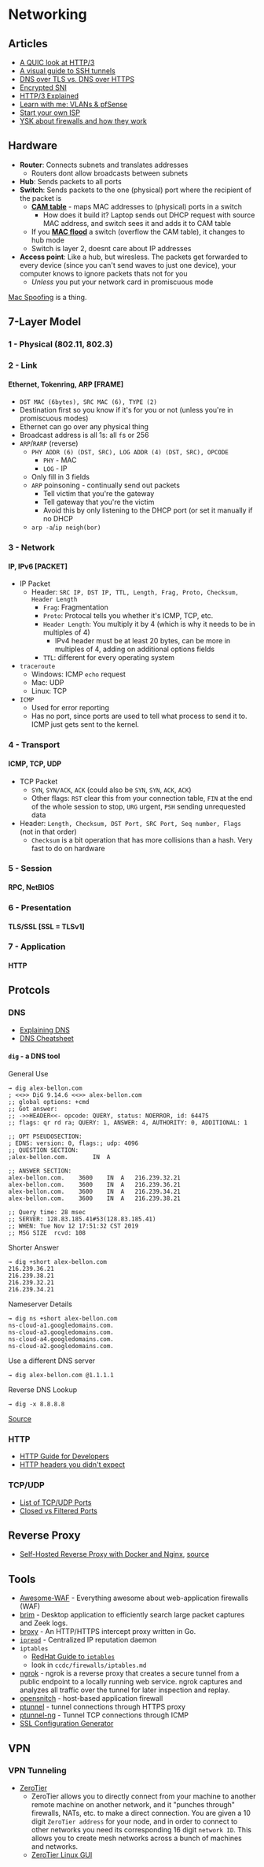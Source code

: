 # Networking

## Articles
- [A QUIC look at HTTP/3](https://lwn.net/SubscriberLink/814522/ab3bfaa8f75c60ce/)
- [A visual guide to SSH tunnels](https://robotmoon.com/ssh-tunnels//#)
- [DNS over TLS vs. DNS over HTTPS](https://www.cloudflare.com/learning/dns/dns-over-tls/)
- [Encrypted SNI](https://blog.cloudflare.com/encrypted-sni/)
- [HTTP/3 Explained](https://http3-explained.haxx.se/en/)
- [Learn with me: VLANs & pfSense](https://www.youtube.com/watch?v=0_unEBSxqGY)
- [Start your own ISP](https://startyourownisp.com/)
- [YSK about firewalls and how they work](https://www.reddit.com/r/networking/comments/ffblzq/ysk_about_firewalls_and_how_they_work/)

## Hardware

- **Router**: Connects subnets and translates addresses
  - Routers dont allow broadcasts between subnets
- **Hub**: Sends packets to all ports
- **Switch**: Sends packets to the one (physical) port where the recipient of the packet is
  - [**CAM table**](https://en.wikipedia.org/wiki/Forwarding_information_base) - maps MAC addresses to (physical) ports in a switch
    - How does it build it? Laptop sends out DHCP request with source MAC address, and switch sees it and adds it to CAM table
  - If you [**MAC flood**](https://en.wikipedia.org/wiki/MAC_flooding) a switch (overflow the CAM table), it changes to hub mode
  - Switch is layer 2, doesnt care about IP addresses
- **Access point**: Like a hub, but wiresless. The packets get forwarded to every device (since you can't send waves to just one device), your computer knows to ignore packets thats not for you
  - *Unless* you put your network card in promiscuous mode

[Mac Spoofing](https://en.wikipedia.org/wiki/MAC_spoofing) is a thing.

## 7-Layer Model
### 1 - Physical (802.11, 802.3)

### 2 - Link
#### Ethernet, Tokenring, ARP [FRAME]
- `DST MAC (6bytes), SRC MAC (6), TYPE (2)`
- Destination first so you know if it's for you or not (unless you're in promiscuous modes)
- Ethernet can go over any physical thing
- Broadcast address is all 1s: all `f`s or 256
- `ARP`/`RARP` (reverse)
  - `PHY ADDR (6) (DST, SRC), LOG ADDR (4) (DST, SRC), OPCODE`
    - `PHY` - MAC
    - `LOG` - IP
  - Only fill in 3 fields
  - `ARP` poinsoning - continually send out packets
    - Tell victim that you're the gateway
    - Tell gateway that you're the victim
    - Avoid this by only listening to the DHCP port (or set it manually if no DHCP
  - `arp -a`/`ip neigh(bor)`

### 3 - Network
#### IP, IPv6 [PACKET]
- IP Packet
  - Header: `SRC IP, DST IP, TTL, Length, Frag, Proto, Checksum, Header Length`
    - `Frag`: Fragmentation
    - `Proto`: Protocal tells you whether it's ICMP, TCP, etc.
    - `Header Length`: You multiply it by 4 (which is why it needs to be in multiples of 4)
      - IPv4 header must be at least 20 bytes, can be more in multiples of 4, adding on additional options fields
    - `TTL`: different for every operating system
- `traceroute`
  - Windows: ICMP `echo` request
  - Mac: UDP
  - Linux: TCP
- `ICMP`
  - Used for error reporting
  - Has no port, since ports are used to tell what process to send it to. ICMP just gets sent to the kernel.

### 4 - Transport
#### ICMP, TCP, UDP
- TCP Packet
  - `SYN`, `SYN/ACK`, `ACK` (could also be `SYN`, `SYN`, `ACK`, `ACK`)
  - Other flags: `RST` clear this from your connection table, `FIN` at the end of the whole session to stop, `URG` urgent, `PSH` sending unrequested data
- Header: `Length, Checksum, DST Port, SRC Port, Seq number, Flags` (not in that order)
  - `Checksum` is a bit operation that has more collisions than a hash. Very fast to do on hardware

### 5 - Session
#### RPC, NetBIOS

### 6 - Presentation
#### TLS/SSL [SSL = TLSv1]

### 7 - Application
#### HTTP

## Protcols
### DNS
- [Explaining DNS](https://www.reddit.com/r/netsecstudents/comments/axje4o/do_you_know_any_good_bookarticleother_resource/)
- [DNS Cheatsheet](https://chrisachard.com/cheatsheets/dns-cheatsheet.pdf)

#### `dig` - a DNS tool

General Use

```console
→ dig alex-bellon.com
; <<>> DiG 9.14.6 <<>> alex-bellon.com
;; global options: +cmd
;; Got answer:
;; ->>HEADER<<- opcode: QUERY, status: NOERROR, id: 64475
;; flags: qr rd ra; QUERY: 1, ANSWER: 4, AUTHORITY: 0, ADDITIONAL: 1

;; OPT PSEUDOSECTION:
; EDNS: version: 0, flags:; udp: 4096
;; QUESTION SECTION:
;alex-bellon.com.		IN	A

;; ANSWER SECTION:
alex-bellon.com.	3600	IN	A	216.239.32.21
alex-bellon.com.	3600	IN	A	216.239.36.21
alex-bellon.com.	3600	IN	A	216.239.34.21
alex-bellon.com.	3600	IN	A	216.239.38.21

;; Query time: 28 msec
;; SERVER: 128.83.185.41#53(128.83.185.41)
;; WHEN: Tue Nov 12 17:51:32 CST 2019
;; MSG SIZE  rcvd: 108
```

Shorter Answer
```console
→ dig +short alex-bellon.com
216.239.36.21
216.239.38.21
216.239.32.21
216.239.34.21
```

Nameserver Details
```console
→ dig ns +short alex-bellon.com
ns-cloud-a1.googledomains.com.
ns-cloud-a3.googledomains.com.
ns-cloud-a4.googledomains.com.
ns-cloud-a2.googledomains.com.
```

Use a different DNS server
```console
→ dig alex-bellon.com @1.1.1.1
```

Reverse DNS Lookup
```console
→ dig -x 8.8.8.8
```

[Source](https://mrkaran.dev/posts/dig-overview/)

### HTTP
- [HTTP Guide for Developers](https://charemza.name/blog/posts/abstractions/http/http-guide-for-developers/)
- [HTTP headers you didn't expect](https://frenxi.com/http-headers-you-dont-expect/)

### TCP/UDP
- [List of TCP/UDP Ports](https://en.wikipedia.org/wiki/List_of_TCP_and_UDP_port_numbers)
- [Closed vs Filtered Ports](http://www.madhur.co.in/blog/2011/09/18/filteredclosed.html)

## Reverse Proxy
- [Self-Hosted Reverse Proxy with Docker and Nginx](https://medium.com/@discite/self-hosted-docker-and-nginx-1dcf2a51b083), [source](https://www.reddit.com/r/selfhosted/comments/f1o546/using_a_cheap_vps_to_install_docker_and_nginx_for/)

## Tools
- [Awesome-WAF](https://github.com/0xInfection/Awesome-WAF) - Everything awesome about web-application firewalls (WAF)
- [brim](https://github.com/brimsec/brim) - Desktop application to efficiently search large packet captures and Zeek logs.
- [broxy](https://github.com/rhaidiz/broxy) - An HTTP/HTTPS intercept proxy written in Go.
- [`iprepd`](https://github.com/mozilla-services/iprepd) - Centralized IP reputation daemon
- `iptables`
  - [RedHat Guide to `iptables`](https://www.redhat.com/sysadmin/iptables)
  - look in `ccdc/firewalls/iptables.md`
- [ngrok](https://ngrok.com/) - ngrok is a reverse proxy that creates a secure tunnel from a public endpoint to a locally running web service. ngrok captures and analyzes all traffic over the tunnel for later inspection and replay.
- [opensnitch](https://github.com/evilsocket/opensnitch) - host-based application firewall
- [ptunnel](https://github.com/izderadicka/ptunnel) - tunnel connections through HTTPS proxy
- [ptunnel-ng](https://github.com/lnslbrty/ptunnel-ng) - Tunnel TCP connections through ICMP
- [SSL Configuration Generator](https://ssl-config.mozilla.org/)

## VPN
### VPN Tunneling
- [ZeroTier](https://www.zerotier.com/download/)
  - ZeroTier allows you to directly connect from your machine to another remote machine on another network, and it "punches through" firewalls, NATs, etc. to make a direct connection. You are given a 10 digit `ZeroTier address` for your node, and in order to connect to other networks you need its corresponding 16 digit `network ID`. This allows you to create mesh networks across a bunch of machines and networks.
  - [ZeroTier Linux GUI](https://github.com/tralph3/ZeroTier-GUI)

